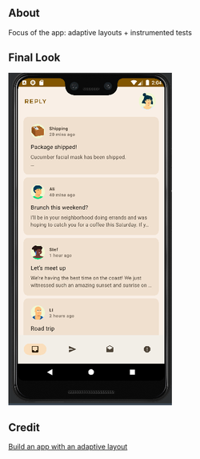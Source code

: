 ## About
Focus of the app: adaptive layouts + instrumented tests
## Final Look
![reply_app_final_look](https://github.com/SalmaKHD/AndroidStudioProjects/blob/main/ReplyApp/app-pictures/final-look.PNG?raw=true)
## Credit 
[Build an app with an adaptive layout](https://developer.android.com/codelabs/basic-android-kotlin-compose-adaptive-content-for-large-screens?continue=https%3A%2F%2Fdeveloper.android.com%2Fcourses%2Fpathways%2Fandroid-basics-compose-unit-4-pathway-3%23codelab-https%3A%2F%2Fdeveloper.android.com%2Fcodelabs%2Fbasic-android-kotlin-compose-adaptive-content-for-large-screens#6)
